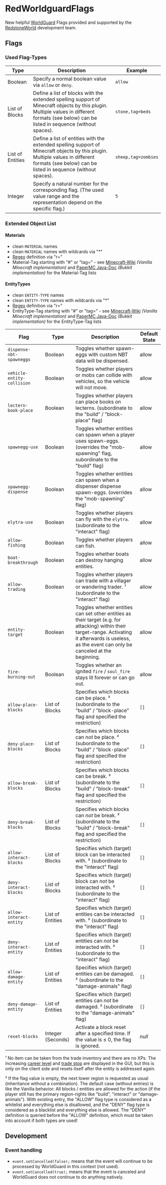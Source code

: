 # RedWorldguardFlags
New helpful [WorldGuard](https://dev.bukkit.org/projects/worldguard) Flags provided and supported by the [RedstoneWorld](https://redstoneworld.de) development team.

## Flags

### Used Flag-Types

| Type             | Description                                                                                                                                                                                    | Example             |
|------------------|------------------------------------------------------------------------------------------------------------------------------------------------------------------------------------------------|---------------------|
| Boolean          | Specify a normal boolean value via `allow` or `deny`.                                                                                                                                          | `allow`             |
| List of Blocks   | Define a list of blocks with the extended spelling support of Minecraft objects by this plugin. Multiple values in different formats (see below) can be listed in sequence (without spaces).   | `stone,tag=beds`    |
| List of Entities | Define a list of entities with the extended spelling support of Minecraft objects by this plugin. Multiple values in different formats (see below) can be listed in sequence (without spaces). | `sheep,tag=zombies` |
| Integer          | Specify a natural number for the corresponding flag. (The used value range and the representation depend on the specific flag.)                                                                | `5`                 |

### Extended Object List

#### Materials

- clean `MATERIAL` names
- clean `MATERIAL` names with wildcards via "*"
- [Regex](https://regexr.com/) definition via "r="
- Material-Tag starting with "#" or "tag=" - see [Minecraft-Wiki](https://minecraft.wiki/w/Tag#Block_tags_2) 
  _(Vanilla Minecraft implementation)_ and [PaperMC Java-Doc](https://jd.papermc.io/paper/1.21.1/org/bukkit/Tag.html) 
  _(Bukkit implementation)_ for the Material-Tag lists

#### EntityTypes

- clean `ENTITY-TYPE` names
- clean `ENTITY-TYPE` names with wildcards via "*"
- [Regex](https://regexr.com/) definition via "r="
- EntityType-Tag starting with "#" or "tag=" - see [Minecraft-Wiki](https://minecraft.wiki/w/Tag#Entity_type_tags_2) 
  _(Vanilla Minecraft implementation)_ and [PaperMC Java-Doc](https://jd.papermc.io/paper/1.21.1/org/bukkit/Tag.html) 
  _(Bukkit implementation)_ for the EntityType-Tag lists

| Flag                       | Type              | Description                                                                                                                                                                                              | Default State |
|----------------------------|-------------------|----------------------------------------------------------------------------------------------------------------------------------------------------------------------------------------------------------|---------------|
| `dispense-nbt-spawneggs`   | Boolean           | Toggles whether spawn-eggs with custom NBT data will be dispensed.                                                                                                                                       | allow         |
| `vehicle-entity-collision` | Boolean           | Toggles whether players or mobs can collide with vehicles, so the vehicle will not move.                                                                                                                 | allow         |
| `lectern-book-place`       | Boolean           | Toggles whether players can place books on lecterns. (subordinate to the "build" / "block-place" flag)                                                                                                   | allow         |
| `spawnegg-use`             | Boolean           | Toggles whether entities can spawn when a player uses spawn-eggs. (overrides the "mob-spawning" flag, subordinate to the "build" flag)                                                                   | allow         |
| `spawnegg-dispense`        | Boolean           | Toggles whether entities can spawn when a dispenser dispense spawn-eggs. (overrides the "mob-spawning" flag)                                                                                             | allow         |
| `elytra-use`               | Boolean           | Toggles whether players can fly with the `elytra`. (subordinate to the "interact" flag)                                                                                                                  | allow         |
| `allow-fishing`            | Boolean           | Toggles whether players can fish.                                                                                                                                                                        | allow         |
| `boat-breakthrough`        | Boolean           | Toggles whether boats can destroy hanging entities.                                                                                                                                                      | allow         |
| `allow-trading`            | Boolean           | Toggles whether players can trade with a villager or wandering trader. ¹ (subordinate to the "interact" flag)                                                                                            | allow         |
| `entity-target`            | Boolean           | Toggles whether entities can set other entities as their target (e.g. for attacking) within their target-range. Activating it afterwards is useless, as the event can only be canceled at the beginning. | allow         |
| `fire-burning-out`         | Boolean           | Toggles whether an ignited `fire` / `soul_fire` stays lit forever or can go out.                                                                                                                         | allow         |
| `allow-place-blocks`       | List of Blocks    | Specifies which blocks can be place. ² (subordinate to the "build" / "block-place" flag and specified the restriction)                                                                                   | `[]`          |
| `deny-place-blocks`        | List of Blocks    | Specifies which blocks can _not_ be place. ² (subordinate to the "build" / "block-place" flag and specified the restriction)                                                                             | `[]`          |
| `allow-break-blocks`       | List of Blocks    | Specifies which blocks can be break. ² (subordinate to the "build" / "block-break" flag and specified the restriction)                                                                                   | `[]`          |
| `deny-break-blocks`        | List of Blocks    | Specifies which blocks can _not_ be break. ² (subordinate to the "build" / "block-break" flag and specified the restriction)                                                                             | `[]`          |
| `allow-interact-blocks`    | List of Blocks    | Specifies which (target) block can be interacted with. ² (subordinate to the "interact" flag)                                                                                                            | `[]`          |
| `deny-interact-blocks`     | List of Blocks    | Specifies which (target) block can _not_ be interacted with. ² (subordinate to the "interact" flag)                                                                                                      | `[]`          |
| `allow-interact-entity`    | List of Entities  | Specifies which (target) entities can be interacted with. ² (subordinate to the "interact" flag)                                                                                                         | `[]`          |
| `deny-interact-entity`     | List of Entities  | Specifies which (target) entities can _not_ be interacted with. ² (subordinate to the "interact" flag)                                                                                                   | `[]`          |
| `allow-damage-entity`      | List of Entities  | Specifies which (target) entities can be damaged. ² (subordinate to the "damage-animals" flag)                                                                                                           | `[]`          |
| `deny-damage-entity`       | List of Entities  | Specifies which (target) entities can _not_ be damaged. ² (subordinate to the "damage-animals" flag)                                                                                                     | `[]`          |
| `reset-blocks`             | Integer (Seconds) | Activate a block reset after a specified time. If the value is ≤ 0, the flag is ignored.                                                                                                                 | _null_        |

¹ No item can be taken from the trade inventory and there are no XPs. The increasing [career level](https://minecraft.wiki/w/Trading#Level) and [trade stop](https://minecraft.wiki/w/Trading#Trades) are displayed in the GUI, but this is only on the client side and resets itself after the entity is addressed again.

² If the flag value is empty, the next lower region is requested as usual (inheritance without a combination). The default case (without entries) is like the Vanilla behavior: All blocks / entities are allowed for the action (if the player still has the primary region-rights like "build", "interact" or "damage-animals"). With existing entry, the "ALLOW" flag type is considered as a whitelist and everything else is disallowed, and the "DENY" flag type is considered as a blacklist and everything else is allowed. The "DENY" definition is queried before the "ALLOW" definition, which must be taken into account if both types are used!

## Development

### Event handling

- `event.setCancelled(false);` means that the event will continue to be processed by WorldGuard in this context (not used).
- `event.setCancelled(true);` means that the event is canceled and WorldGuard does not continue to do anything natively.